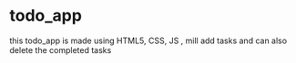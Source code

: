 # todo_app
this todo_app is made using HTML5, CSS, JS , mill add tasks and can also delete the completed tasks

